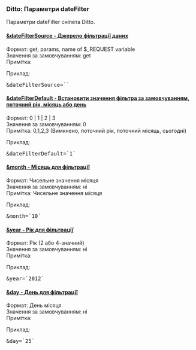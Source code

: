 
<meta http-equiv="Content-Type" content="text/html; charset=utf-8">
<h3>Ditto: Параметри dateFilter </h3> 
Параметри dateFilter сніпета Ditto.	
<br>
<div class="panel-group accordion">
<div class="panel panel-default">
<div class="panel-heading">
<h4 class="panel-title"><a id="537"></a><a class="accordion-toggle collapsed" data-toggle="collapse" data-parent="#accordion" href="#collapse537"><span class="text-bold">&dateFilterSource</span> - Джерело фільтрації даних</a></h4>
</div>
<div id="collapse537" class="panel-collapse collapse">
<div class="panel-body">
<span class="text-bold">Формат:</span> get, params, name of $_REQUEST variable<br>
<span class="text-bold">Значення за замовчуванням:</span> get<br>
<span class="text-bold">Примітка:</span> <br>
<p><span class="text-bold">Приклад:</span></p>
<pre class="brush: html;">&dateFilterSource=``</pre>
</div>
</div>
</div>

<div class="panel panel-default">
<div class="panel-heading">
<h4 class="panel-title"><a id="538"></a><a class="accordion-toggle collapsed" data-toggle="collapse" data-parent="#accordion" href="#collapse538"><span class="text-bold">&dateFilterDefault</span> - Встановити значення фільтра за замовчуванням, поточний рік, місяць або день</a></h4>
</div>
<div id="collapse538" class="panel-collapse collapse">
<div class="panel-body">
<span class="text-bold">Формат:</span> 0 | 1 | 2 | 3<br>
<span class="text-bold">Значення за замовчуванням:</span> 0<br>
<span class="text-bold">Примітка:</span> 0,1,2,3 (Вимкнено, поточний рік, поточний місяць, сьогодні)<br>
<p><span class="text-bold">Приклад:</span></p>
<pre class="brush: html;">&dateFilterDefault=`1`</pre>
</div>
</div>
</div>

<div class="panel panel-default">
<div class="panel-heading">
<h4 class="panel-title"><a id="539"></a><a class="accordion-toggle collapsed" data-toggle="collapse" data-parent="#accordion" href="#collapse539"><span class="text-bold">&month</span> - Місяць для фільтрації</a></h4>
</div>
<div id="collapse539" class="panel-collapse collapse">
<div class="panel-body">
<span class="text-bold">Формат:</span> Чисельне значення місяця<br>
<span class="text-bold">Значення за замовчуванням:</span> ні<br>
<span class="text-bold">Примітка:</span> Чисельне значення місяця<br>
<p><span class="text-bold">Приклад:</span></p>
<pre class="brush: html;">&month=`10`</pre>
</div>
</div>
</div>

<div class="panel panel-default">
<div class="panel-heading">
<h4 class="panel-title"><a id="540"></a><a class="accordion-toggle collapsed" data-toggle="collapse" data-parent="#accordion" href="#collapse540"><span class="text-bold">&year</span> - Рік для фільтрації</a></h4>
</div>
<div id="collapse540" class="panel-collapse collapse">
<div class="panel-body">
<span class="text-bold">Формат:</span> Рік (2 або 4-значний)<br>
<span class="text-bold">Значення за замовчуванням:</span> ні<br>
<span class="text-bold">Примітка:</span> <br>
<p><span class="text-bold">Приклад:</span></p>
<pre class="brush: html;">&year=`2012`</pre>
</div>
</div>
</div>

<div class="panel panel-default">
<div class="panel-heading">
<h4 class="panel-title"><a id="541"></a><a class="accordion-toggle collapsed" data-toggle="collapse" data-parent="#accordion" href="#collapse541"><span class="text-bold">&day</span> - День для фільтрації</a></h4>
</div>
<div id="collapse541" class="panel-collapse collapse">
<div class="panel-body">
<span class="text-bold">Формат:</span> День місяця<br>
<span class="text-bold">Значення за замовчуванням:</span> ні<br>
<span class="text-bold">Примітка:</span> <br>
<p><span class="text-bold">Приклад:</span></p>
<pre class="brush: html;">&day=`25`</pre>
</div>
</div>
</div>
</div>
